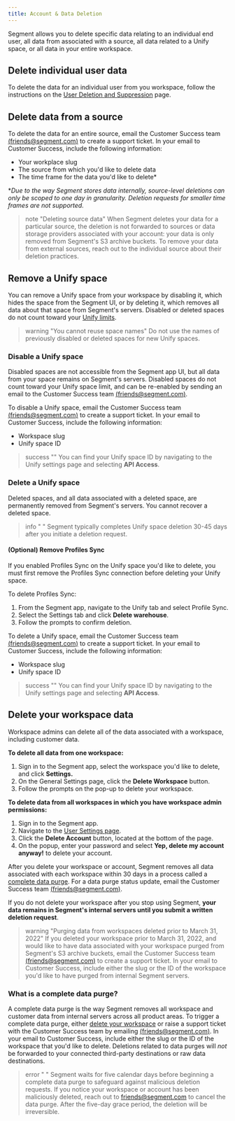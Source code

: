 ```yaml
---
title: Account & Data Deletion
---
```


Segment allows you to delete specific data relating to an individual end user, all data from associated with a source, all data related to a Unify space, or all data in your entire workspace.

## Delete individual user data
To delete the data for an individual user from you workspace, follow the instructions on the [User Deletion and Suppression](/docs/privacy/user-deletion-and-suppression) page.

## Delete data from a source
To delete the data for an entire source, email the Customer Success team [(friends@segment.com)](mailto:friends@segment.com) to create a support ticket. In your email to Customer Success, include the following information:
- Your workplace slug
- The source from which you'd like to delete data
- The time frame for the data you'd like to delete*

**Due to the way Segment stores data internally, source-level deletions can only be scoped to one day in granularity. Deletion requests for smaller time frames are not supported.*

> note "Deleting source data"
> When Segment deletes your data for a particular source, the deletion is not forwarded to sources or data storage providers associated with your account: your data is only removed from Segment's S3 archive buckets. To remove your data from external sources, reach out to the individual source about their deletion practices. 

## Remove a Unify space

You can remove a Unify space from your workspace by disabling it, which hides the space from the Segment UI, or by deleting it, which removes all data about that space from Segment's servers. Disabled or deleted spaces do not count toward your [Unify limits](/docs/unify/product-limits/). 

> warning "You cannot reuse space names"
> Do not use the names of previously disabled or deleted spaces for new Unify spaces.

### Disable a Unify space

Disabled spaces are not accessible from the Segment app UI, but all data from your space remains on Segment's servers. Disabled spaces do not count toward your Unify space limit, and can be re-enabled by sending an email to the Customer Success team [(friends@segment.com)](mailto:friends@segment.com).

To disable a Unify space, email the Customer Success team [(friends@segment.com)](mailto:friends@segment.com) to create a support ticket. In your email to Customer Success, include the following information:
 - Workspace slug
 - Unify space ID

> success ""
> You can find your Unify space ID by navigating to the Unify settings page and selecting **API Access**.

### Delete a Unify space

Deleted spaces, and all data associated with a deleted space, are permanently removed from Segment's servers. You cannot recover a deleted space. 

> info " "
> Segment typically completes Unify space deletion 30-45 days after you initiate a deletion request.

#### (Optional) Remove Profiles Sync
If you enabled Profiles Sync on the Unify space you'd like to delete, you must first remove the Profiles Sync connection before deleting your Unify space. 

To delete Profiles Sync:
1. From the Segment app, navigate to the Unify tab and select Profile Sync. 
2. Select the Settings tab and click **Delete warehouse**. 
3. Follow the prompts to confirm deletion. 

To delete a Unify space, email the Customer Success team [(friends@segment.com)](mailto:friends@segment.com) to create a support ticket. In your email to Customer Success, include the following information:
 - Workspace slug
 - Unify space ID

> success ""
> You can find your Unify space ID by navigating to the Unify settings page and selecting **API Access**.


## Delete your workspace data

Workspace admins can delete all of the data associated with a workspace, including customer data. 

**To delete all data from one workspace:**

1. Sign in to the Segment app, select the workspace you'd like to delete, and click **Settings.**
2. On the General Settings page, click the **Delete Workspace** button. 
3. Follow the prompts on the pop-up to delete your workspace. 

**To delete data from all workspaces in which you have workspace admin permissions:**

1. Sign in to the Segment app. 
2. Navigate to the [User Settings page](https://app.segment.com/settings/user). 
3. Click the **Delete Account** button, located at the bottom of the page. 
4. On the popup, enter your password and select **Yep, delete my account anyway!** to delete your account.

After you delete your workspace or account, Segment removes all data associated with each workspace within 30 days in a process called a [complete data purge](#what-is-a-complete-data-purge). For a data purge status update, email the Customer Success team [(friends@segment.com)](mailto:friends@segment.com).

If you do not delete your workspace after you stop using Segment, **your data remains in Segment's internal servers until you submit a written deletion request**.

> warning "Purging data from workspaces deleted prior to March 31, 2022"
> If you deleted your workspace prior to March 31, 2022, and would like to have data associated with your workspace purged from Segment's S3 archive buckets, email the Customer Success team [(friends@segment.com)](mailto:friends@segment.com) to create a support ticket. In your email to Customer Success, include either the slug or the ID of the workspace you'd like to have purged from internal Segment servers. 

### What is a complete data purge?

A complete data purge is the way Segment removes all workspace and customer data from internal servers across all product areas. To trigger a complete data purge, either [delete your workspace](#how-can-i-delete-data-from-my-workspace) or raise a support ticket with the Customer Success team by emailing [(friends@segment.com)](mailto:friends@segment.com). In your email to Customer Success, include either the slug or the ID of the workspace that you'd like to delete. Deletions related to data purges will *not* be forwarded to your connected third-party destinations or raw data destinations. 

> error " "
> Segment waits for five calendar days before beginning a complete data purge to safeguard against malicious deletion requests. If you notice your workspace or account has been maliciously deleted, reach out to [friends@segment.com](mailto:friends@segment.com) to cancel the data purge. After the five-day grace period, the deletion will be irreversible.